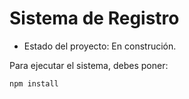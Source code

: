 <h1> Sistema de Registro</h1>

- Estado del proyecto: En construción.

Para ejecutar el sistema, debes poner:

`npm install` 
